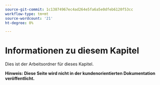 ```yaml
---
source-git-commit: 1c13874967ec4ad264e5fa6a5e0dfeb6120f53cc
workflow-type: tm+mt
source-wordcount: '21'
ht-degree: 0%

---
```

# Informationen zu diesem Kapitel

Dies ist der Arbeitsordner für dieses Kapitel.

**Hinweis: Diese Seite wird nicht in der kundenorientierten Dokumentation veröffentlicht.**
